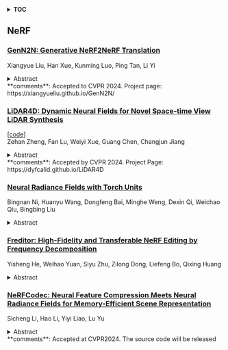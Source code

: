 <details>
  <summary><b>TOC</b></summary>
  <ol>
    <li><a href=#nerf>NeRF</a></li>
      <ul>
        <li><a href=#GenN2N:-Generative-NeRF2NeRF-Translation>GenN2N: Generative NeRF2NeRF Translation</a></li>
        <li><a href=#LiDAR4D:-Dynamic-Neural-Fields-for-Novel-Space-time-View-LiDAR-Synthesis>LiDAR4D: Dynamic Neural Fields for Novel Space-time View LiDAR Synthesis</a></li>
        <li><a href=#Neural-Radiance-Fields-with-Torch-Units>Neural Radiance Fields with Torch Units</a></li>
        <li><a href=#Freditor:-High-Fidelity-and-Transferable-NeRF-Editing-by-Frequency-Decomposition>Freditor: High-Fidelity and Transferable NeRF Editing by Frequency Decomposition</a></li>
        <li><a href=#NeRFCodec:-Neural-Feature-Compression-Meets-Neural-Radiance-Fields-for-Memory-Efficient-Scene-Representation>NeRFCodec: Neural Feature Compression Meets Neural Radiance Fields for Memory-Efficient Scene Representation</a></li>
      </ul>
    </li>
  </ol>
</details>

## NeRF  

### [GenN2N: Generative NeRF2NeRF Translation](http://arxiv.org/abs/2404.02788)  
Xiangyue Liu, Han Xue, Kunming Luo, Ping Tan, Li Yi  
<details>  
  <summary>Abstract</summary>  
  <ol>  
    We present GenN2N, a unified NeRF-to-NeRF translation framework for various NeRF translation tasks such as text-driven NeRF editing, colorization, super-resolution, inpainting, etc. Unlike previous methods designed for individual translation tasks with task-specific schemes, GenN2N achieves all these NeRF editing tasks by employing a plug-and-play image-to-image translator to perform editing in the 2D domain and lifting 2D edits into the 3D NeRF space. Since the 3D consistency of 2D edits may not be assured, we propose to model the distribution of the underlying 3D edits through a generative model that can cover all possible edited NeRFs. To model the distribution of 3D edited NeRFs from 2D edited images, we carefully design a VAE-GAN that encodes images while decoding NeRFs. The latent space is trained to align with a Gaussian distribution and the NeRFs are supervised through an adversarial loss on its renderings. To ensure the latent code does not depend on 2D viewpoints but truly reflects the 3D edits, we also regularize the latent code through a contrastive learning scheme. Extensive experiments on various editing tasks show GenN2N, as a universal framework, performs as well or better than task-specific specialists while possessing flexible generative power. More results on our project page: https://xiangyueliu.github.io/GenN2N/  
  </ol>  
</details>  
**comments**: Accepted to CVPR 2024. Project page:
  https://xiangyueliu.github.io/GenN2N/  
  
### [LiDAR4D: Dynamic Neural Fields for Novel Space-time View LiDAR Synthesis](http://arxiv.org/abs/2404.02742)  
[[code](https://github.com/ispc-lab/lidar4d)]  
Zehan Zheng, Fan Lu, Weiyi Xue, Guang Chen, Changjun Jiang  
<details>  
  <summary>Abstract</summary>  
  <ol>  
    Although neural radiance fields (NeRFs) have achieved triumphs in image novel view synthesis (NVS), LiDAR NVS remains largely unexplored. Previous LiDAR NVS methods employ a simple shift from image NVS methods while ignoring the dynamic nature and the large-scale reconstruction problem of LiDAR point clouds. In light of this, we propose LiDAR4D, a differentiable LiDAR-only framework for novel space-time LiDAR view synthesis. In consideration of the sparsity and large-scale characteristics, we design a 4D hybrid representation combined with multi-planar and grid features to achieve effective reconstruction in a coarse-to-fine manner. Furthermore, we introduce geometric constraints derived from point clouds to improve temporal consistency. For the realistic synthesis of LiDAR point clouds, we incorporate the global optimization of ray-drop probability to preserve cross-region patterns. Extensive experiments on KITTI-360 and NuScenes datasets demonstrate the superiority of our method in accomplishing geometry-aware and time-consistent dynamic reconstruction. Codes are available at https://github.com/ispc-lab/LiDAR4D.  
  </ol>  
</details>  
**comments**: Accepted by CVPR 2024. Project Page:
  https://dyfcalid.github.io/LiDAR4D  
  
### [Neural Radiance Fields with Torch Units](http://arxiv.org/abs/2404.02617)  
Bingnan Ni, Huanyu Wang, Dongfeng Bai, Minghe Weng, Dexin Qi, Weichao Qiu, Bingbing Liu  
<details>  
  <summary>Abstract</summary>  
  <ol>  
    Neural Radiance Fields (NeRF) give rise to learning-based 3D reconstruction methods widely used in industrial applications. Although prevalent methods achieve considerable improvements in small-scale scenes, accomplishing reconstruction in complex and large-scale scenes is still challenging. First, the background in complex scenes shows a large variance among different views. Second, the current inference pattern, $i.e.$ , a pixel only relies on an individual camera ray, fails to capture contextual information. To solve these problems, we propose to enlarge the ray perception field and build up the sample points interactions. In this paper, we design a novel inference pattern that encourages a single camera ray possessing more contextual information, and models the relationship among sample points on each camera ray. To hold contextual information,a camera ray in our proposed method can render a patch of pixels simultaneously. Moreover, we replace the MLP in neural radiance field models with distance-aware convolutions to enhance the feature propagation among sample points from the same camera ray. To summarize, as a torchlight, a ray in our proposed method achieves rendering a patch of image. Thus, we call the proposed method, Torch-NeRF. Extensive experiments on KITTI-360 and LLFF show that the Torch-NeRF exhibits excellent performance.  
  </ol>  
</details>  
  
### [Freditor: High-Fidelity and Transferable NeRF Editing by Frequency Decomposition](http://arxiv.org/abs/2404.02514)  
Yisheng He, Weihao Yuan, Siyu Zhu, Zilong Dong, Liefeng Bo, Qixing Huang  
<details>  
  <summary>Abstract</summary>  
  <ol>  
    This paper enables high-fidelity, transferable NeRF editing by frequency decomposition. Recent NeRF editing pipelines lift 2D stylization results to 3D scenes while suffering from blurry results, and fail to capture detailed structures caused by the inconsistency between 2D editings. Our critical insight is that low-frequency components of images are more multiview-consistent after editing compared with their high-frequency parts. Moreover, the appearance style is mainly exhibited on the low-frequency components, and the content details especially reside in high-frequency parts. This motivates us to perform editing on low-frequency components, which results in high-fidelity edited scenes. In addition, the editing is performed in the low-frequency feature space, enabling stable intensity control and novel scene transfer. Comprehensive experiments conducted on photorealistic datasets demonstrate the superior performance of high-fidelity and transferable NeRF editing. The project page is at \url{https://aigc3d.github.io/freditor}.  
  </ol>  
</details>  
  
### [NeRFCodec: Neural Feature Compression Meets Neural Radiance Fields for Memory-Efficient Scene Representation](http://arxiv.org/abs/2404.02185)  
Sicheng Li, Hao Li, Yiyi Liao, Lu Yu  
<details>  
  <summary>Abstract</summary>  
  <ol>  
    The emergence of Neural Radiance Fields (NeRF) has greatly impacted 3D scene modeling and novel-view synthesis. As a kind of visual media for 3D scene representation, compression with high rate-distortion performance is an eternal target. Motivated by advances in neural compression and neural field representation, we propose NeRFCodec, an end-to-end NeRF compression framework that integrates non-linear transform, quantization, and entropy coding for memory-efficient scene representation. Since training a non-linear transform directly on a large scale of NeRF feature planes is impractical, we discover that pre-trained neural 2D image codec can be utilized for compressing the features when adding content-specific parameters. Specifically, we reuse neural 2D image codec but modify its encoder and decoder heads, while keeping the other parts of the pre-trained decoder frozen. This allows us to train the full pipeline via supervision of rendering loss and entropy loss, yielding the rate-distortion balance by updating the content-specific parameters. At test time, the bitstreams containing latent code, feature decoder head, and other side information are transmitted for communication. Experimental results demonstrate our method outperforms existing NeRF compression methods, enabling high-quality novel view synthesis with a memory budget of 0.5 MB.  
  </ol>  
</details>  
**comments**: Accepted at CVPR2024. The source code will be released  
  
  



